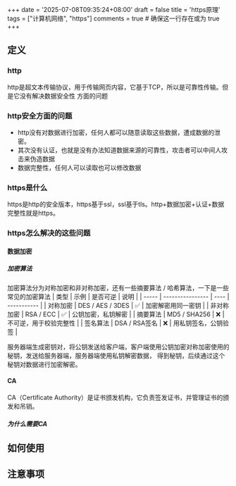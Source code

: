 +++
date = '2025-07-08T09:35:24+08:00'
draft = false
title = 'https原理'
tags  = ["计算机网络", "https"]
comments = true    # 确保这一行存在或为 true
+++

## 定义
### http
http是超文本传输协议，用于传输网页内容，它基于TCP，所以是可靠性传输。但是它没有解决数据安全性
方面的问题
### http安全方面的问题
* http没有对数据进行加密，任何人都可以随意读取这些数据，遭成数据的泄密。
* 其次没有认证，也就是没有办法知道数据来源的可靠性，攻击者可以中间人攻击来伪造数据
* 数据完整性，任何人可以读取也可以修改数据
### https是什么
https是http的安全版本，https基于ssl，ssl基于tls。http+数据加密+认证+数据完整性就是https。
### https怎么解决的这些问题
#### 数据加密
##### 加密算法
加密算法分为对称加密和非对称加密，还有一些摘要算法 / 哈希算法，一下是一些常见的加密算法
| 类型    | 示例               | 是否可逆 | 说明          |
| ----- | ---------------- | ---- | ----------- |
| 对称加密  | DES / AES / 3DES | ✅    | 加密解密用同一密钥   |
| 非对称加密 | RSA / ECC        | ✅    | 公钥加密，私钥解密   |
| 摘要算法  | MD5 / SHA256     | ❌    | 不可逆，用于校验完整性 |
| 签名算法  | DSA / RSA签名      | ❌    | 用私钥签名，公钥验签  |

服务器端生成密钥对，将公钥发送给客户端，客户端使用公钥加密对称加密使用的秘钥，发送给服务器端，服务器端使用私钥解密数据，
得到秘钥，后续通过这个秘钥对数据进行加密解密。
#### CA
CA（Certificate Authority）是证书颁发机构，它负责签发证书，并管理证书的颁发和吊销。
##### 为什么需要CA

## 如何使用
## 注意事项
